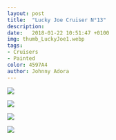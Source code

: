 ```yaml
---
layout: post
title:  "Lucky Joe Cruiser N°13"
description: 
date:   2018-01-22 10:51:47 +0100
img: thumb_LuckyJoe1.webp
tags: 
- Cruisers
- Painted
color: 4597A4
author: Johnny Adora
---
```


![]({{site.baseurl}}/images/LuckyJoe1.webp)

![]({{site.baseurl}}/images/LuckyJoe2.webp)

![]({{site.baseurl}}/images/LuckyJoe3.webp)

![]({{site.baseurl}}/images/LuckyJoe4.webp)